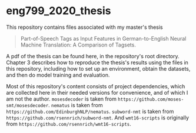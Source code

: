 # eng799_2020_thesis
This repository contains files associated with my master's thesis

> Part-of-Speech Tags as Input Features in German-to-English Neural Machine Translation: A Comparison of Tagsets.

A pdf of the thesis can be found here, in the repository's root directory. Chapter 3 describes how to reproduce the thesis's results using the files in this repository, including how to set up an environment, obtain the datasets, and then do model training and evaluation.

Most of this repository's content consists of project dependencies, which are collected here in their needed versions for convenience, and of which I am not the author. `mosesdecoder` is taken from `https://github.com/moses-smt/mosesdecoder`. `nematus` is taken from `https://github.com/EdinburghNLP/nematus`. `subword-nmt` is taken from `https://github.com/rsennrich/subword-nmt`. And `wmt16-scripts` is originally from `https://github.com/rsennrich/wmt16-scripts`.
